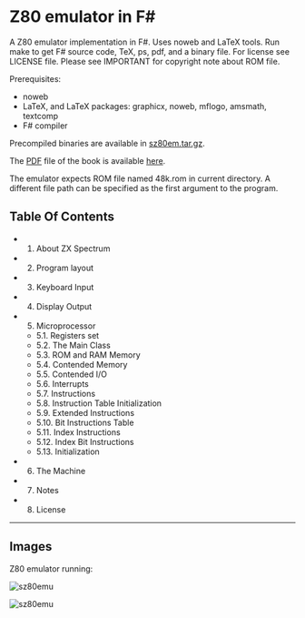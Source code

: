 # Z80 emulator in F#

A Z80 emulator implementation in F#. Uses noweb and LaTeX tools. Run make to get F# source code, TeX, ps, pdf, and a binary file. For license see LICENSE file. Please see IMPORTANT for copyright note about ROM file.

Prerequisites:
 * noweb
 * LaTeX, and LaTeX packages: graphicx, noweb, mflogo, amsmath, textcomp
 * F# compiler

Precompiled binaries are available in [sz80em.tar.gz](https://github.com/rvprg/sz80em/blob/master/sz80em.tar.gz).

The [PDF](https://github.com/rvprg/sz80em/blob/master/sz80em.pdf) file of the book is available [here](https://github.com/rvprg/sz80em/blob/master/sz80em.pdf).

The emulator expects ROM file named 48k.rom in current directory. A different file path can be specified as the first argument to the program.

## Table Of Contents
* 1.  About ZX Spectrum
* 2.  Program layout
* 3.  Keyboard Input
* 4.  Display Output
* 5.  Microprocessor
  * 5.1. Registers set
  * 5.2. The Main Class
  * 5.3. ROM and RAM Memory
  * 5.4. Contended Memory
  * 5.5. Contended I/O
  * 5.6. Interrupts
  * 5.7. Instructions
  * 5.8. Instruction Table Initialization
  * 5.9. Extended Instructions
  * 5.10. Bit Instructions Table
  * 5.11. Index Instructions
  * 5.12. Index Bit Instructions
  * 5.13. Initialization 
* 6. The Machine
* 7. Notes
* 8. License

-----
## Images

Z80 emulator running:

![sz80emu](https://rvprg.files.wordpress.com/2016/05/untitled.png)

![sz80emu](https://rvprg.files.wordpress.com/2016/05/untitled1.png)
